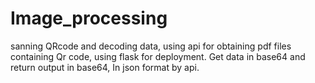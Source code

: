 # Image_processing
sanning QRcode and decoding data, using api for obtaining pdf files containing Qr code, using flask for deployment.
Get data in base64 and return output in base64, In json format by api.  
